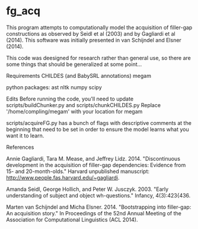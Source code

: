 fg_acq
======
This program attempts to computationally model the acquisition of filler-gap constructions as observed by Seidl et al (2003) and by Gagliardi et al (2014). This software was initially presented in van Schijndel and Elsner (2014).

This code was deesigned for research rather than general use, so there are some things that should be generalized at some point...

Requirements
  CHILDES (and BabySRL annotations)
  megam
  
  python packages:
    ast
    nltk
    numpy
    scipy

Edits
  Before running the code, you'll need to update scripts/buildChunker.py and scripts/chunkCHILDES.py
    Replace '/home/compling/megam' with your location for megam
    
  scripts/acquireFG.py has a bunch of flags with descriptive comments at the beginning that need to be set in order to ensure the model learns what you want it to learn.
  
    

References

Annie Gagliardi, Tara M. Mease, and Jeffrey Lidz. 2014. "Discontinuous development in the acquisition of filler-gap dependencies: Evidence from 15- and 20-month-olds." Harvard unpublished manuscript:
http://www.people.fas.harvard.edu/~gagliardi.

Amanda Seidl, George Hollich, and Peter W. Jusczyk. 2003. "Early understanding of subject and object wh-questions." Infancy, 4(3):423{436.

Marten van Schijndel and Micha Elsner. 2014. "Bootstrapping into filler-gap: An acquisition story." In Proceedings of the 52nd Annual Meeting of the Association for Computational Linguistics (ACL 2014).
